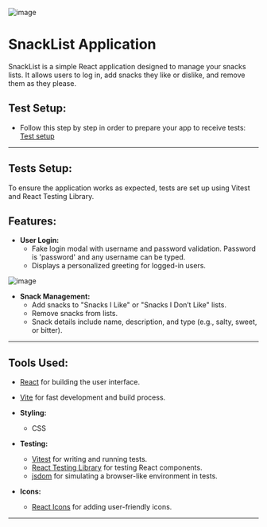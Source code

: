 ![image](https://github.com/user-attachments/assets/12a1216d-401d-4a68-baa9-362f6d757ae2)




# SnackList Application

SnackList is a simple React application designed to manage your snacks lists. It allows users to log in, add snacks they like or dislike, and  remove them as they please.



## Test Setup:

- Follow this step by step in order to prepare your app to receive tests: [Test setup](https://gist.github.com/IasmimCristina/6ba622482b3a80e28d62e6167f42e381)

---


## Tests Setup:
To ensure the application works as expected, tests are set up using Vitest and React Testing Library.

## Features:
- **User Login:** 
  - Fake login modal with username and password validation. Password is 'password' and any username can be typed.
  - Displays a personalized greeting for logged-in users.

![image](https://github.com/user-attachments/assets/7eae165b-9348-4fbe-bfa1-be23ee30024b)


- **Snack Management:**
  - Add snacks to "Snacks I Like" or "Snacks I Don’t Like" lists.
  - Remove snacks from lists.
  - Snack details include name, description, and type (e.g., salty, sweet, or bitter).


---

## Tools Used:
  - [React](https://reactjs.org/) for building the user interface.
  - [Vite](https://vitejs.dev/) for fast development and build process.

- **Styling:**
  - CSS
  
- **Testing:**
  - [Vitest](https://vitest.dev/) for writing and running tests.
  - [React Testing Library](https://testing-library.com/) for testing React components.
  - [jsdom](https://github.com/jsdom/jsdom) for simulating a browser-like environment in tests.

- **Icons:**
  - [React Icons](https://react-icons.github.io/react-icons/) for adding user-friendly icons.
---

